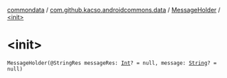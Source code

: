 [commondata](../../index.md) / [com.github.kacso.androidcommons.data](../index.md) / [MessageHolder](index.md) / [&lt;init&gt;](./-init-.md)

# &lt;init&gt;

`MessageHolder(@StringRes messageRes: `[`Int`](https://kotlinlang.org/api/latest/jvm/stdlib/kotlin/-int/index.html)`? = null, message: `[`String`](https://kotlinlang.org/api/latest/jvm/stdlib/kotlin/-string/index.html)`? = null)`